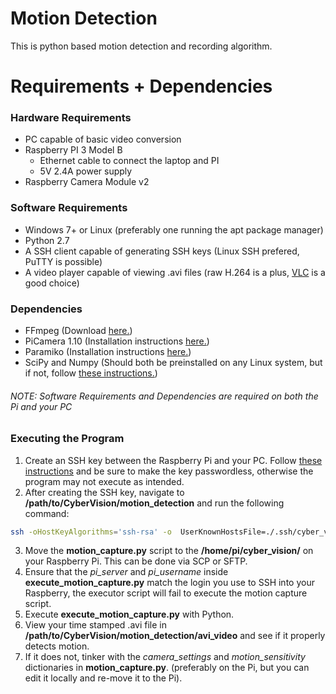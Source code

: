 # Motion Detection
This is python based motion detection and recording algorithm.

# Requirements + Dependencies
### Hardware Requirements
* PC capable of basic video conversion
* Raspberry PI 3 Model B
  * Ethernet cable to connect the laptop and PI
  * 5V 2.4A power supply
* Raspberry Camera Module v2

### Software Requirements
* Windows 7+ or Linux (preferably one running the apt package manager)
* Python 2.7
* A SSH client capable of generating SSH keys (Linux SSH prefered, PuTTY is possible)
* A video player capable of viewing .avi files (raw H.264 is a plus, [VLC](https://www.videolan.org/vlc/index.html "VLC Download") is a good choice)
### Dependencies
* FFmpeg (Download [here.](https://www.ffmpeg.org/download.html "FFmpeg Download"))
* PiCamera 1.10 (Installation instructions [here.](https://picamera.readthedocs.io/en/release-1.10/install2.html "Pi Camera Download"))
* Paramiko (Installation instructions [here.](http://www.paramiko.org/installing.html "Paramiko Installation"))
* SciPy and Numpy (Should both be preinstalled on any Linux system, but if not, follow [these instructions.](https://scipy.org/install.html "SciPy Installation"))
###### NOTE: Software Requirements and Dependencies are required on both the Pi and your PC

### Executing the Program
1. Create an SSH key between the Raspberry Pi and your PC. Follow [these instructions](https://www.raspberrypi.org/documentation/remote-access/ssh/passwordless.md "SSH Key Instructions") and be sure to make the key passwordless, otherwise the program may not execute as intended.
2. After creating the SSH key, navigate to **/path/to/CyberVision/motion_detection** and run the following command:
``` bash
ssh -oHostKeyAlgorithms='ssh-rsa' -o  UserKnownHostsFile=./.ssh/cyber_vision_known_hosts pi@<hostname of your pi>
```
3. Move the **motion_capture.py** script to the **/home/pi/cyber_vision/** on  your Raspberry Pi. This can be done via SCP or SFTP.
4. Ensure that the *pi_server* and *pi_username* inside **execute_motion_capture.py** match the login you use to SSH into your Raspberry, the executor script will fail to execute the motion capture script.
5. Execute **execute_motion_capture.py** with Python.
6. View your time stamped .avi file in **/path/to/CyberVision/motion_detection/avi_video** and see if it properly detects motion.
7. If it does not, tinker with the *camera_settings* and *motion_sensitivity* dictionaries in **motion_capture.py**. (preferably on the Pi, but you can edit it locally and re-move it to the Pi).
